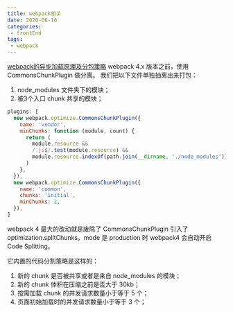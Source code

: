 ```yaml
---
title: webpack相关
date: 2020-06-16
categories:
 - frontEnd
tags:
 - webpack
---
```


<!-- more -->



[webpack的异步加载原理及分包策略](https://segmentfault.com/a/1190000038180453)
webpack 4.x 版本之前，使用 CommonsChunkPlugin 做分离。
我们把以下文件单独抽离出来打包：
1. node_modules 文件夹下的模块；
2. 被3个入口 chunk 共享的模块；

```js
plugins: [
  new webpack.optimize.CommonsChunkPlugin({
    name: 'vendor',
    minChunks: function (module, count) {
      return (
        module.resource &&
        /.js$/.test(module.resource) &&
        module.resource.indexOf(path.join(__dirname, './node_modules')) === 0
      )
    },
  }),
  new webpack.optimize.CommonsChunkPlugin({
    name: 'common',
    chunks: 'initial',
    minChunks: 2,
  }),
]
```

webpack 4 最大的改动就是废除了 CommonsChunkPlugin 引入了 optimization.splitChunks。mode 是 production 时 webpack4 会自动开启 Code Splitting。

它内置的代码分割策略是这样的：
1. 新的 chunk 是否被共享或者是来自 node_modules 的模块；
2. 新的 chunk 体积在压缩之前是否大于 30kb；
3. 按需加载 chunk 的并发请求数量小于等于 5 个；
4. 页面初始加载时的并发请求数量小于等于 3 个；